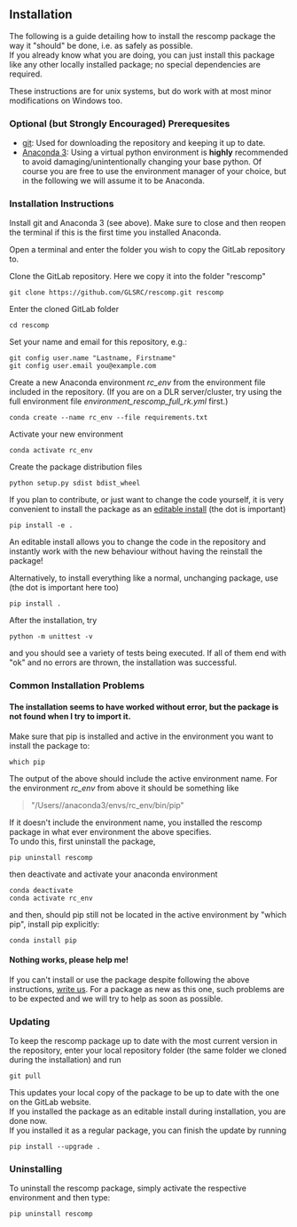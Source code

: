 ## Installation

The following is a guide detailing how to install the rescomp package the way it "should" be done, i.e. as safely as possible.  
If you already know what you are doing, you can just install this package like any other locally installed package; no special dependencies are required.

These instructions are for unix systems, but do work with at most minor modifications on Windows too.

### Optional (but Strongly Encouraged) Prerequesites

* [git](https://git-scm.com/downloads): Used for downloading the repository and keeping it up to date. 
* [Anaconda 3](https://www.anaconda.com/distribution/): Using a virtual python environment is **highly** recommended to avoid damaging/unintentionally changing your base python.
  Of course you are free to use the environment manager of your choice, but in the following we will assume it to be Anaconda.

### Installation Instructions

Install git and Anaconda 3 (see above). Make sure to close and then reopen the terminal if this is the first time you installed Anaconda.

Open a terminal and enter the folder you wish to copy the GitLab repository to.  

Clone the GitLab repository. Here we copy it into the folder "rescomp"  

    git clone https://github.com/GLSRC/rescomp.git rescomp

Enter the cloned GitLab folder

    cd rescomp

Set your name and email for this repository, e.g.:
    
    git config user.name "Lastname, Firstname"
    git config user.email you@example.com

Create a new Anaconda environment _rc_env_ from the environment file included in the repository. (If you are on a DLR server/cluster, try using the full environment file _environment_rescomp_full_rk.yml_ first.)

    conda create --name rc_env --file requirements.txt

Activate your new environment

    conda activate rc_env

Create the package distribution files

    python setup.py sdist bdist_wheel

If you plan to contribute, or just want to change the code yourself, it is very convenient to install the package as an [editable install](https://pip.pypa.io/en/stable/reference/pip_install/#editable-installs) (the dot is important)
    
    pip install -e .

An editable install allows you to change the code in the repository and instantly work with the new behaviour without having the reinstall the package!  

Alternatively, to install everything like a normal, unchanging package, use (the dot is important here too)

    pip install .

After the installation, try
    
    python -m unittest -v

and you should see a variety of tests being executed. If all of them end with "ok" and no errors are thrown, the installation was successful. 

### Common Installation Problems
####  The installation seems to have worked without error, but the package is not found when I try to import it. 

Make sure that pip is installed and active in the environment you want to install the package to:

    which pip

The output of the above should include the active environment name. For the environment _rc_env_ from above it should be something like

  > "/Users/<username>/anaconda3/envs/rc_env/bin/pip"

If it doesn't include the environment name, you installed the rescomp package in what ever environment the above specifies.   
To undo this, first uninstall the package,

    pip uninstall rescomp

then deactivate and activate your anaconda environment 

    conda deactivate
    conda activate rc_env

and then, should pip still not be located in the active environment by "which pip", install pip explicitly:

    conda install pip

#### Nothing works, please help me!  

If you can't install or use the package despite following the above instructions, [write us][maintainer mail adresses]. For a package as new as this one, such problems are to be expected and we will try to help as soon as possible.

### Updating

To keep the rescomp package up to date with the most current version in the repository, enter your local repository folder (the same folder we cloned during the installation) and run

    git pull
    
This updates your local copy of the package to be up to date with the one on the GitLab website.  
If you installed the package as an editable install during installation, you are done now.  
If you installed it as a regular package, you can finish the update by running

    pip install --upgrade .


### Uninstalling 

To uninstall the rescomp package, simply activate the respective environment and then type:

    pip uninstall rescomp

[maintainer mail adresses]: mailto:Sebastian.Baur@dlr.de?cc=Christoph.Raeth@dlr.de